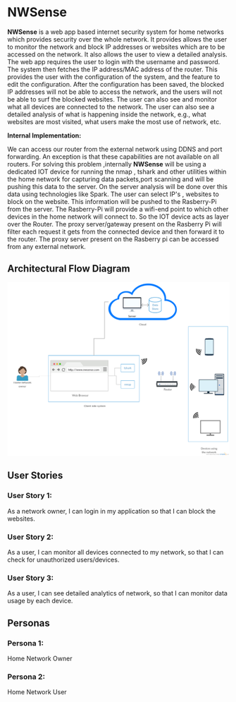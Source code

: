 # NWSense
**NWSense** is a web app based internet security system for home networks which provides security over the whole network. It provides allows the user to monitor the network and block IP addresses or websites which are to be accessed on the network. It also allows the user to view a detailed analysis.
The web app requires the user to login with the username and password. The system then fetches the IP address/MAC address of the router. This provides the user with the configuration of the system, and the feature to edit the configuration.
After the configuration has been saved, the blocked IP addresses will not be able to access the network, and the users will not be able to surf the blocked websites.
The user can also see and monitor what all devices are connected to the network. The user can also see a detailed analysis of what is happening inside the network, e.g., what websites are most visited, what users make the most use of network, etc.

**Internal Implementation:**

We can access our router from the external network using DDNS and port forwarding. An exception is that these capabilities are not available on all routers.
For solving this problem ,internally **NWSense** will be using a dedicated IOT device for running the nmap , tshark and other utilities within the home network for capturing data packets,port scanning and will be pushing this data to the server. 
On the server analysis will be done over this data using technologies like Spark.
The user can select IP's , websites to block on the website. This information will be pushed to the Rasberry-Pi from the server.
The Rasberry-Pi will provide a wifi-end point to which other devices in the home network will connect to. So the IOT device acts as layer over the Router. The proxy server/gateway present on the Rasberry Pi will filter each request it gets from the connected device and then forward it to the router. 
The proxy server present on the Rasberry pi can be accessed from any external network.

## Architectural Flow Diagram
![alt tag](https://raw.githubusercontent.com/SJSU272Lab/Fall16-Team13/master/ArchitecturalFlowDiagram.png)

## User Stories

### User Story 1:
As a network owner, I can login in my application so that I can block the websites.

### User Story 2:
As a user, I can monitor all devices connected to my network, so that I can check for unauthorized users/devices.

### User Story 3:
As a user, I can see detailed analytics of network, so that I can monitor data usage by each device.
 
## Personas
### Persona 1:
Home Network Owner
### Persona 2:
Home Network User

